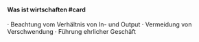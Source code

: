 
#### Was ist wirtschaften #card 
· Beachtung vom Verhältnis von In- und Output
· Vermeidung von Verschwendung
· Führung ehrlicher Geschäft

